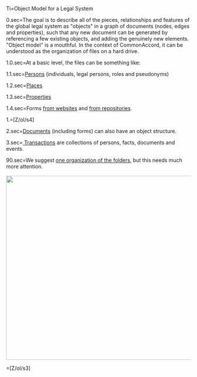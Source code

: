 Ti=Object Model for a Legal System

0.sec=The goal is to describe all of the pieces, relationships and features of the global legal system as "objects" in a graph of documents (nodes, edges and properties), such that any new document can be generated by referencing a few existing objects, and adding the genuinely new elements.  "Object model" is a mouthful.  In the context of CommonAccord, it can be understood as the organization of files on a hard drive.

1.0.sec=At a basic level, the files can be something like:

1.1.sec=<a href="index.php?action=list&file=U/id/">Persons</a> (individuals, legal persons, roles and pseudonyms)

1.2.sec=<a href="index.php?action=list&file=U/at/">Places</a>

1.3.sec=<a href="index.php?action=list&file=U/is/">Properties</a>

1.4.sec=Forms <a href="index.php?action=list&file=Wx/">from websites</a> and <a href="index.php?action=list&file=GH/">from repositories</a>. 

1.=[Z/ol/s4]

2.sec=<a href="index.php?action=doc&file=S/About/Conference/Theme/Legal_Document_ObjectModel_0.md">Documents</a> (including forms) can also have an object structure.

3.sec=<a href="index.php?action=doc&file=S/About/Conference/Theme/Legal_Transaction_ObjectModel_0.md"> Transactions</a> are collections of persons, facts, documents and events.

90.sec=We suggest <a href="index.php?action=list&file=">one organization of the folders</a>, but this needs much more attention.<br><br><img src="index.php?action=raw&file=S/About/Conference/Image/Legal_System_ObjectModel.jpg" height="500" width="700">

=[Z/ol/s3]